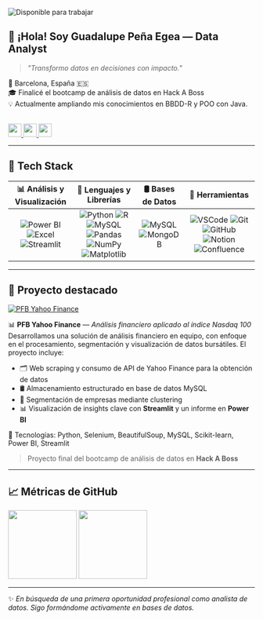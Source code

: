 ![Disponible para trabajar](https://img.shields.io/badge/Disponible%20para%20trabajar-S%C3%AD-brightgreen)

## 👋 ¡Hola! Soy Guadalupe Peña Egea — Data Analyst

> *"Transformo datos en decisiones con impacto."*

📍 Barcelona, España 🇪🇸  
🎓 Finalicé el bootcamp de análisis de datos en Hack A Boss  
💡 Actualmente ampliando mis conocimientos en BBDD-R y POO con Java.

<br>

<div align="left">
  
  <a href="mailto:penaegeaguadalupe@gmail.com" target="_blank">
    <img src="https://img.shields.io/static/v1?message=Email&logo=gmail&label=&color=D14836&logoColor=white&labelColor=&style=for-the-badge" height="27" />
  </a>
  <a href="https://www.linkedin.com/in/guadalupe-p-egea/" target="_blank">
    <img src="https://img.shields.io/static/v1?message=LinkedIn&logo=linkedin&label=&color=0077B5&logoColor=white&style=for-the-badge" height="27" />
  </a>
  <a href="https://github.com/AdaXana" target="_blank">
    <img src="https://img.shields.io/static/v1?message=GitHub&logo=github&label=&color=24292e&logoColor=white&style=for-the-badge" height="27" />
  </a>

</div>

---

## 🧰 Tech Stack

| 📊 **Análisis y Visualización** | 🐍 **Lenguajes y Librerías** | 🛢️ **Bases de Datos** | 🔧 **Herramientas** |
|:-------------------------------:|:-----------------------------:|:----------------------:|:--------------------:|
| ![Power BI](https://img.shields.io/badge/Power_BI-F2C811?style=flat&logo=powerbi&logoColor=black) ![Excel](https://img.shields.io/badge/Excel-217346?style=flat&logo=microsoft-excel&logoColor=white) ![Streamlit](https://img.shields.io/badge/Streamlit-FF4B4B?style=flat&logo=streamlit&logoColor=white) | ![Python](https://skillicons.dev/icons?i=python) ![R](https://skillicons.dev/icons?i=r) ![MySQL](https://skillicons.dev/icons?i=mysql) ![Pandas](https://img.shields.io/badge/Pandas-150458?style=flat&logo=pandas&logoColor=white) ![NumPy](https://img.shields.io/badge/NumPy-013243?style=flat&logo=numpy&logoColor=white) ![Matplotlib](https://img.shields.io/badge/Matplotlib-ffffff?style=flat&logo=matplotlib&logoColor=black) | ![MySQL](https://skillicons.dev/icons?i=mysql) ![MongoDB](https://skillicons.dev/icons?i=mongodb) | ![VSCode](https://skillicons.dev/icons?i=vscode) ![Git](https://skillicons.dev/icons?i=git) ![GitHub](https://skillicons.dev/icons?i=github) ![Notion](https://img.shields.io/badge/Notion-000000?style=flat&logo=notion&logoColor=white) ![Confluence](https://img.shields.io/badge/Confluence-172B4D?style=flat&logo=confluence&logoColor=white) |


---

## 📁 Proyecto destacado

[![PFB Yahoo Finance](https://github-readme-stats.vercel.app/api/pin/?username=1991Elsa&repo=PFB&theme=default&hide_border=true&description_lines_count=2)](https://github.com/1991Elsa/PFB)

📊 **PFB Yahoo Finance** — *Análisis financiero aplicado al índice Nasdaq 100*  
Desarrollamos una solución de análisis financiero en equipo, con enfoque en el procesamiento, segmentación y visualización de datos bursátiles.
El proyecto incluye:

- 🗂️ Web scraping y consumo de API de Yahoo Finance para la obtención de datos
- 🛢️ Almacenamiento estructurado en base de datos MySQL
- 🧠 Segmentación de empresas mediante clustering
- 📊 Visualización de insights clave con **Streamlit** y un informe en **Power BI**

🔧 Tecnologías: Python, Selenium, BeautifulSoup, MySQL, Scikit-learn, Power BI, Streamlit

> Proyecto final del bootcamp de análisis de datos en **Hack A Boss**


---

## 📈 Métricas de GitHub

<div align="left">
  <img src="https://streak-stats.demolab.com?user=AdaXana&theme=default&hide_border=true&border_radius=5" height="140" />
  <img src="https://github-readme-stats.vercel.app/api/top-langs/?username=AdaXana&layout=compact&langs_count=6&theme=default&hide_border=true" height="140" />
</div>

---

✨ *En búsqueda de una primera oportunidad profesional como analista de datos. Sigo formándome activamente en bases de datos.*
